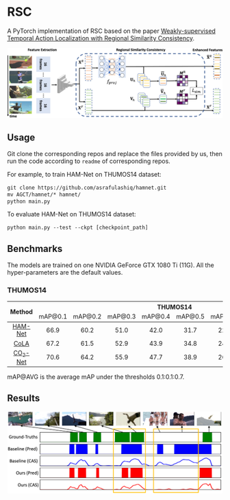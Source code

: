 # RSC

A PyTorch implementation of RSC based on the paper
[Weakly-supervised Temporal Action Localization with Regional Similarity Consistency]().

![Network Architecture](rsc.png)

## Usage

Git clone the corresponding repos and replace the files provided by us, then run the code according to `readme` of 
corresponding repos.

For example, to train HAM-Net on THUMOS14 dataset:
```
git clone https://github.com/asrafulashiq/hamnet.git
mv AGCT/hamnet/* hamnet/
python main.py
```

To evaluate HAM-Net on THUMOS14 dataset:
```
python main.py --test --ckpt [checkpoint_path]
```

## Benchmarks

The models are trained on one NVIDIA GeForce GTX 1080 Ti (11G). All the hyper-parameters are the default values.

### THUMOS14

<table>
<thead>
  <tr>
    <th rowspan="3">Method</th>
    <th colspan="8">THUMOS14</th>
    <th rowspan="3">Download</th>
  </tr>
  <tr>
    <td align="center">mAP@0.1</td>
    <td align="center">mAP@0.2</td>
    <td align="center">mAP@0.3</td>
    <td align="center">mAP@0.4</td>
    <td align="center">mAP@0.5</td>
    <td align="center">mAP@0.6</td>
    <td align="center">mAP@0.7</td>
    <td align="center">mAP@AVG</td>
  </tr>
</thead>
<tbody>
  <tr>
    <td align="center"><a href="https://github.com/asrafulashiq/hamnet">HAM-Net</a></td>
    <td align="center">66.9</td>
    <td align="center">60.2</td>
    <td align="center">51.0</td>
    <td align="center">42.0</td>
    <td align="center">31.7</td>
    <td align="center">22.1</td>
    <td align="center">12.0</td>
    <td align="center">40.9</td>
    <td align="center"><a href="https://1drv.ms/u/s!AtyHkt-GdJtIiwSrpPF3F94wOr4F?e=2bSjyz">OneDrive</a></td>
  </tr>
  <tr>
    <td align="center"><a href="https://github.com/zhang-can/CoLA">CoLA</a></td>
    <td align="center">67.2</td>
    <td align="center">61.5</td>
    <td align="center">52.9</td>
    <td align="center">43.9</td>
    <td align="center">34.8</td>
    <td align="center">24.9</td>
    <td align="center">13.0</td>
    <td align="center">42.6</td>
    <td align="center"><a href="https://1drv.ms/u/s!AtyHkt-GdJtIiwXQS-tauh7E-0yv?e=ukztyT">OneDrive</a></td>
  </tr>
  <tr>
    <td align="center"><a href="https://github.com/harlanhong/MM2021-CO2-Net">CO<sub>2</sub>-Net</a></td>
    <td align="center">70.6</td>
    <td align="center">64.2</td>
    <td align="center">55.9</td>
    <td align="center">47.7</td>
    <td align="center">38.9</td>
    <td align="center">26.0</td>
    <td align="center">13.6</td>
    <td align="center">45.3</td>
    <td align="center"><a href="https://1drv.ms/u/s!AtyHkt-GdJtIiwNl9__LaTp-qn9f?e=l4uAGe">OneDrive</a></td>
  </tr>
</tbody>
</table>

mAP@AVG is the average mAP under the thresholds 0.1:0.1:0.7.

## Results

![vis](vis.png)
